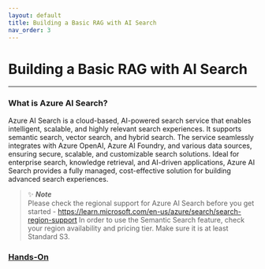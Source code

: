```yaml
---
layout: default
title: Building a Basic RAG with AI Search
nav_order: 3
---
```


# Building a Basic RAG with AI Search
---

### What is Azure AI Search?

Azure AI Search is a cloud-based, AI-powered search service that enables intelligent, scalable, and highly relevant search experiences. It supports semantic search, vector search, and hybrid search. The service seamlessly integrates with Azure OpenAI, Azure AI Foundry, and various data sources, ensuring secure, scalable, and customizable search solutions. Ideal for enterprise search, knowledge retrieval, and AI-driven applications, Azure AI Search provides a fully managed, cost-effective solution for building advanced search experiences.

> ✨ **_Note_** <br>
> Please check the regional support for Azure AI Search before you get started - https://learn.microsoft.com/en-us/azure/search/search-region-support
> In order to use the Semantic Search feature, check your region availability and pricing tier. Make sure it is at least Standard S3.

### [Hands-On](1_basic-rag.ipynb)